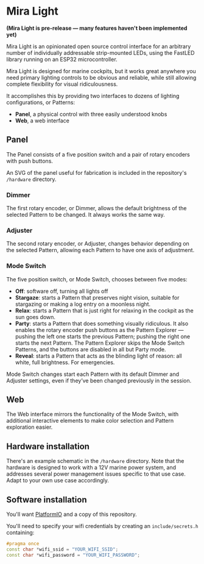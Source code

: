 # Mira Light

**(Mira Light is pre-release — many features haven't been implemented yet)**

Mira Light is an opinionated open source control interface for an arbitrary number of individually addressable strip-mounted LEDs, using the FastLED library running on an ESP32 microcontroller.

Mira Light is designed for marine cockpits, but it works great anywhere you need primary lighting controls to be obvious and reliable, while still allowing complete flexibility for visual ridiculousness.

It accomplishes this by providing two interfaces to dozens of lighting configurations, or Patterns:

- **Panel**, a physical control with three easily understood knobs
- **Web**, a web interface

## Panel

The Panel consists of a five position switch and a pair of rotary encoders with push buttons.

An SVG of the panel useful for fabrication is included in the repository's `/hardware` directory.

### Dimmer

The first rotary encoder, or Dimmer, allows the default brightness of the selected Pattern to be changed. It always works the same way.

### Adjuster

The second rotary encoder, or Adjuster, changes behavior depending on the selected Pattern, allowing each Pattern to have one axis of adjustment.

### Mode Switch

The five position switch, or Mode Switch, chooses between five modes:

- **Off**: software off, turning all lights off
- **Stargaze**: starts a Pattern that preserves night vision, suitable for stargazing or making a log entry on a moonless night.
- **Relax**: starts a Pattern that is just right for relaxing in the cockpit as the sun goes down.
- **Party**: starts a Pattern that does something visually ridiculous. It also enables the rotary encoder push buttons as the Pattern Explorer — pushing the left one starts the previous Pattern; pushing the right one starts the next Pattern. The Pattern Explorer skips the Mode Switch Patterns, and the buttons are disabled in all but Party mode.
- **Reveal**: starts a Pattern that acts as the blinding light of reason: all white, full brightness. For emergencies.

Mode Switch changes start each Pattern with its default Dimmer and Adjuster settings, even if they’ve been changed previously in the session.

## Web

The Web interface mirrors the functionality of the Mode Switch, with additional interactive elements to make color selection and Pattern exploration easier.

## Hardware installation

There's an example schematic in the `/hardware` directory. Note that the hardware is designed to work with a 12V marine power system, and addresses several power management issues specific to that use case. Adapt to your own use case accordingly.

## Software installation

You'll want [PlatformIO](https://platformio.org/) and a copy of this repository.

You'll need to specify your wifi credentials by creating an `include/secrets.h` containing:

```cpp
#pragma once
const char *wifi_ssid = "YOUR_WIFI_SSID";
const char *wifi_password = "YOUR_WIFI_PASSWORD";

```
